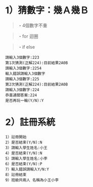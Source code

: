 # **1）猜數字：幾Ａ幾Ｂ**
>・4個數字不重

>・for 迴圈

>・if else

```
請輸入3個數字:223
第1次猜測(正解224):目前結果2A0B
請輸入3個數字:2254
輸入錯誤請輸入3個數字
請輸入3個數字:225
第2次猜測(正解224):目前結果2A0B
請輸入3個數字:224
恭喜通關答案:224
是否再玩一輪(Y/N):Y
```


# **2）註冊系統**

```
1）註冊開始
2）是否結束(Y/N):N
3）請輸入學生姓名:小王
4）是否結束(Y/N):N
5）請輸入學生姓名:小李
6）是否結束(Y/N):P
7）輸入錯誤請輸入Y/N:Y
8）註冊結束
9）班級共兩人 名稱為小王小李
```
